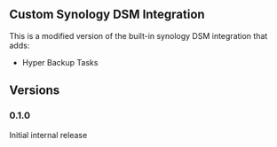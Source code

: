 ## Custom Synology DSM Integration
This is a modified version of the built-in synology DSM integration that adds:
* Hyper Backup Tasks

## Versions
### 0.1.0
Initial internal release
